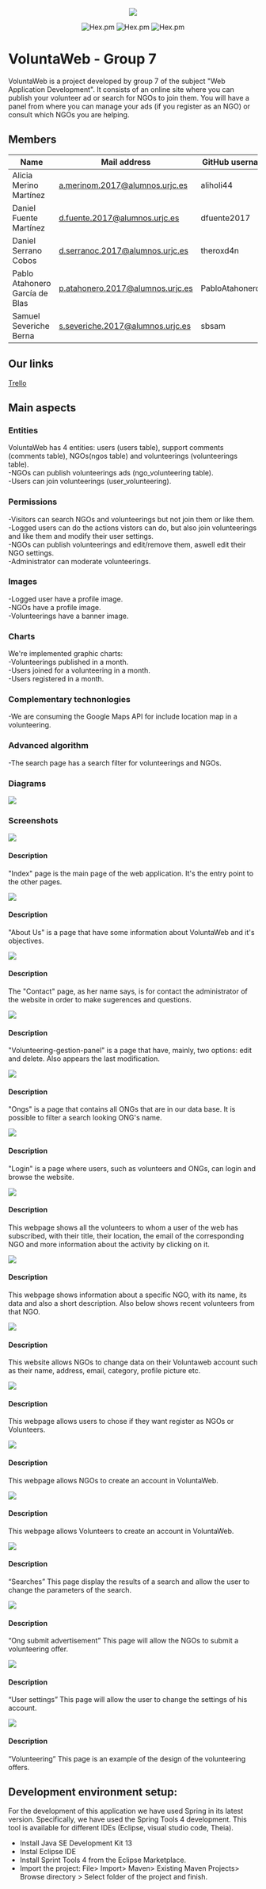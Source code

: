 <p align="center"><img src="https://i.ibb.co/ZgJ26q7/logo.png"></p>

<p align="center">
<img alt="Hex.pm" src="https://img.shields.io/badge/DAW-7-orange">
<img alt="Hex.pm" src="https://img.shields.io/badge/Members-5-blue">
<img alt="Hex.pm" src="https://img.shields.io/hexpm/l/plug?color=red">
</p>


# VoluntaWeb - Group 7 
VoluntaWeb is a project developed by group 7 of the subject "Web Application Development". It consists of an online site where you can publish your volunteer ad or search for NGOs to join them. You will have a panel from where you can manage your ads (if you register as an NGO) or consult which NGOs you are helping.

## Members
| Name | Mail address | GitHub username|
|--------|--------|------------|
|Alicia Merino Martínez| a.merinom.2017@alumnos.urjc.es| aliholi44 |
|Daniel Fuente Martínez| d.fuente.2017@alumnos.urjc.es | dfuente2017 |
|Daniel Serrano Cobos| d.serranoc.2017@alumnos.urjc.es | theroxd4n |
|Pablo Atahonero García de Blas| p.atahonero.2017@alumnos.urjc.es | PabloAtahoneroGB |
|Samuel Severiche Berna | s.severiche.2017@alumnos.urjc.es | sbsam |

  
## Our links
[Trello](https://trello.com/b/nNVdsRsp)

## Main aspects
### Entities
VoluntaWeb has 4 entities: users (users table), support comments (comments table), NGOs(ngos table) and volunteerings (volunteerings table).  
-NGOs can publish volunteerings ads (ngo_volunteering table).  
-Users can join volunteerings (user_volunteering).  
### Permissions
-Visitors can search NGOs and volunteerings but not join them or like them.  
-Logged users can do the actions vistors can do, but also join volunteerings and like them and modify their user settings.  
-NGOs can publish volunteerings and edit/remove them, aswell edit their NGO settings.  
-Administrator can moderate volunteerings.  
### Images
-Logged user have a profile image.  
-NGOs have a profile image.  
-Volunteerings have a banner image.  
### Charts
We're implemented graphic charts:  
-Volunteerings published in a month.  
-Users joined for a volunteering in a month.  
-Users registered in a month.  
### Complementary technonlogies
-We are consuming the Google Maps API for include location map in a volunteering.
### Advanced algorithm
-The search page has a search filter for volunteerings and NGOs.
### Diagrams
<img src="./diagrams/NavigationDiagram.svg">  

### Screenshots
![](./screenshots/index.PNG)
#### Description
"Index" page is the main page of the web application. It's the entry point to the other pages.

![](./screenshots/about-us.PNG)
#### Description
"About Us" is a page that have some information about VoluntaWeb and it's objectives.  

![](./screenshots/contacto.PNG)
#### Description
The "Contact" page, as her name says, is for contact the administrator of the website in order to make sugerences and questions.  

![](./screenshots/gestion-voluntariados.PNG)
#### Description
"Volunteering-gestion-panel" is a page that have, mainly, two options: edit and delete. Also appears the last modification.

![](./screenshots/lista-ongs.PNG)
#### Description
"Ongs" is a page that contains all ONGs that are in our data base. It is possible to filter a search looking ONG's name.

![](./screenshots/login.PNG)
#### Description
"Login" is a page where users, such as volunteers and ONGs, can login and browse the website.

![](./screenshots/my-volunteerings.PNG)
#### Description
This webpage shows all the volunteers to whom a user of the web has subscribed, with their title, their location, the email of the corresponding NGO and more information about the activity by clicking on it.
 
![](./screenshots/ong.PNG)
#### Description
This webpage shows information about a specific NGO, with its name, its data and also a short description. Also below shows recent volunteers from that NGO.

![](./screenshots/ong-settings.PNG)
#### Description
This website allows NGOs to change data on their Voluntaweb account such as their name, address, email, category, profile picture etc.
  
![](./screenshots/register.PNG)
#### Description
This webpage allows users to chose if they want register as NGOs or Volunteers.

![](./screenshots/registroONG.PNG)
#### Description
This webpage allows NGOs to create an account in VoluntaWeb.

![](./screenshots/registroVoluntarios.PNG)
#### Description
This webpage allows Volunteers to create an account in VoluntaWeb.

![](./screenshots/resultados.PNG)
#### Description
“Searches” This page display the results of a search and allow the user to change the parameters of the search.

![](./screenshots/submit-ad.PNG)
#### Description
“Ong submit advertisement” This page will allow the NGOs to submit a volunteering offer.

![](./screenshots/user-settings.PNG)
#### Description
“User settings” This page will allow the user to change the settings of his account.

![](./screenshots/voluntariado.PNG)
#### Description
 “Volunteering” This page is an example of the design of the volunteering offers.


## Development environment setup:
For the development of this application we have used Spring in its latest version. Specifically, we have used the Spring Tools 4 development. This tool is available for different IDEs (Eclipse, visual studio code, Theia).
* Install Java SE Development Kit 13
* Instal Eclipse IDE
* Install Sprint Tools 4 from the Eclipse Marketplace.
* Import the project: File> Import> Maven> Existing Maven Projects> Browse directory > Select folder of the project and finish.
